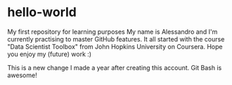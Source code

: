 # hello-world
My first repository for learning purposes
My name is Alessandro and I'm currently practising to master GitHub features. It all started with the course "Data Scientist Toolbox" from John Hopkins University on Coursera. Hope you enjoy my (future) work :)

This is a new change I made a year after creating this account. Git Bash is awesome!